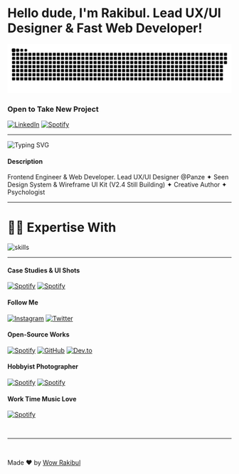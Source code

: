 # Hello dude, I'm Rakibul. Lead UX/UI Designer & Fast Web Developer!

<!--
[![A Quote image of @wowrakibul02' that describe He will become billionaire](https://raw.githubusercontent.com/wowrakibul02/wowrakibul02/main/assets/quote.png)](https://facebook.com/wowrakibul02)
-->

<a href=#><img src="contributions.svg"></a>



### Open to Take New Project
[![LinkedIn](https://img.shields.io/badge/LinkedIn-0077B5?style=for-the-badge&logo=linkedin&logoColor=white)](https://www.linkedin.com/in/wowrakibul02)
[![Spotify](https://img.shields.io/badge/skype-blue?style=for-the-badge&logo=skype&logoColor=white)](https://join.skype.com/invite/wa8AMnzuHadS)

---
<!-- auto typing -->
<!-- ### Head Biography -->
![Typing SVG](https://readme-typing-svg.demolab.com?font=Fira+Code&size=22&pause=1000&color=F7712D&random=true&width=450&lines=%F0%9F%91%8B+Hello!+I'm+Wow+Rakibul+;%E2%9C%8D+Poet+%26+Creative+Author+;%F0%9F%92%BB+Web+Developer+%26+Frontend+Engineer;%E2%9E%95+UX%2FUI+%26+Visual+Product+Designer;%F0%9F%92%9E+Psychologist+%26+HCI+Specialist+;%F0%9F%8E%A8+Digital+Artist+(Painting+%E2%9D%A4+Drawing);%F0%9F%97%A3+Motivational+Speaker+;%F0%9F%92%BB+Web+Developer;%E2%9E%95+Frontend+Engineer+;HCI+%26+HCD+Specialist;+User+Interface+Designer+;+User+Experience+Designer+;%F0%9F%92%BB+Web+Developer+%26+Frontend+Engineer;%F0%9F%93%B7+Nature+%26+Product+Photographer;%F0%9F%93%BA+Content+Creator;%F0%9F%A7%A0+Innovator+%26+Entrepreneur)


#### Description
Frontend Engineer & Web Developer. Lead UX/UI Designer @Panze ✦ Seen Design System & Wireframe UI Kit (V2.4 Still Building) ✦ Creative Author ✦ Psychologist

---

<!--
#### Learn UX/UI Design
[![YouTube](https://img.shields.io/badge/YouTube/@20mindesigns-FF0000?style=for-the-badge&logo=youtube&logoColor=white)](https://www.youtube.com/c/YourChannel)
[![Spotify](https://img.shields.io/badge/Learning_channel_on_discord-7877f2?style=for-the-badge&logo=discord&logoColor=white)](https://open.spotify.com/user/YourUsername)
[![Facebook](https://img.shields.io/badge/groups/World_Figma_Group-1877f2?style=for-the-badge&logo=facebook&logoColor=white)](https://www.facebook.com/YourPage)
[![Spotify](https://img.shields.io/badge/figma-5F14A9?style=for-the-badge&logo=figma&logoColor=white)](https://open.spotify.com/user/YourUsername)
[![Medium](https://img.shields.io/badge/Medium-12100E?style=for-the-badge&logo=medium&logoColor=white)](https://medium.com/@YourUsername)

<br><be>
-->

# 👨‍💻 Expertise With 
![skills](https://skillicons.dev/icons?i=figma,html,css,js,py,ts,nodejs,md,git,vscode&theme=)

<!--
## Repo Live Sites 
- Explore : [https://wowrakibul02.github.io/explore 🔗](https://wowrakibul02.github.io/explore) 
- Explore : [https://wowrakibul02.github.io/explore 🔗](https://wowrakibul02.github.io/explore) 
- Explore : [https://wowrakibul02.github.io/explore 🔗](https://wowrakibul02.github.io/explore) 
- Explore : [https://wowrakibul02.github.io/explore 🔗](https://wowrakibul02.github.io/explore) 
- Explore : [https://wowrakibul02.github.io/explore 🔗](https://wowrakibul02.github.io/explore) 
- Explore : [https://wowrakibul02.github.io/explore 🔗](https://wowrakibul02.github.io/explore) 
-->
---

#### Case Studies & UI Shots
[![Spotify](https://img.shields.io/badge/dribbble-FEBBF3?style=for-the-badge&logo=dribbble&logoColor=black)](https://dribbble.com/wowrakibul)
[![Spotify](https://img.shields.io/badge/behance-1877e1?style=for-the-badge&logo=behance&logoColor=white)](https://behance.net/wowrakibul)


#### Follow Me
[![Instagram](https://img.shields.io/badge/Instagram-E4405F?style=for-the-badge&logo=instagram&logoColor=white)](https://www.instagram.com/wowrakibul)
[![Twitter](https://img.shields.io/badge/Twitter-1DA1F2?style=for-the-badge&logo=twitter&logoColor=white)](https://twitter.com/wowrakibul)

#### Open-Source Works
[![Spotify](https://img.shields.io/badge/codepen-000?style=for-the-badge&logo=codepen&logoColor=white)](https://codepen.io/wowrakibul)
[![GitHub](https://img.shields.io/badge/GitHub-181717?style=for-the-badge&logo=github&logoColor=white)](https://github.com/wowrakibul)
[![Dev.to](https://img.shields.io/badge/DEV.to-0A0A0A?style=for-the-badge&logo=dev.to&logoColor=white)](https://dev.to/wowrakibul)



#### Hobbyist Photographer
[![Spotify](https://img.shields.io/badge/pexels-0AA3A6?style=for-the-badge&logo=pexels&logoColor=white)](https://www.pexels.com/@wow-rakibul-97607642/)
[![Spotify](https://img.shields.io/badge/unsplash-000?style=for-the-badge&logo=unsplash&logoColor=white)](https://unsplash.com/@wowrakibul)

#### Work Time Music Love 
[![Spotify](https://img.shields.io/badge/Spotify-1ED760?style=for-the-badge&logo=spotify&logoColor=white)](https://open.spotify.com/user/31zerwmknst6hgtma3w3aykqdnhm)



<!-- push some talks/blogs links here (idea for later) -->

<br>

---
<br>

Made ❤ by [Wow Rakibul](https://wowrakibul02.io/explore) 



<!-- ![gif](https://media1.giphy.com/media/umYMU8G2ixG5mJBDo5/200w.webp?cid=ecf05e47g9f955m6qcmqp7m6zg2p0rmqi0daom1xc2ab0o2z&ep=v1_gifs_search&rid=200w.webp&ct=g) -->
